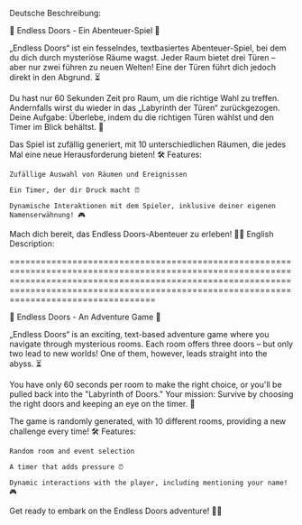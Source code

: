 Deutsche Beschreibung:

🌌 Endless Doors - Ein Abenteuer-Spiel 🌌

„Endless Doors“ ist ein fesselndes, textbasiertes Abenteuer-Spiel, bei dem du dich durch mysteriöse Räume wagst. Jeder Raum bietet drei Türen – aber nur zwei führen zu neuen Welten! Eine der Türen führt dich jedoch direkt in den Abgrund. ⏳

Du hast nur 60 Sekunden Zeit pro Raum, um die richtige Wahl zu treffen. Andernfalls wirst du wieder in das „Labyrinth der Türen“ zurückgezogen. Deine Aufgabe: Überlebe, indem du die richtigen Türen wählst und den Timer im Blick behältst. 🚪

Das Spiel ist zufällig generiert, mit 10 unterschiedlichen Räumen, die jedes Mal eine neue Herausforderung bieten!
🛠 Features:

    Zufällige Auswahl von Räumen und Ereignissen

    Ein Timer, der dir Druck macht ⏰

    Dynamische Interaktionen mit dem Spieler, inklusive deiner eigenen Namenserwähnung! 🎮

Mach dich bereit, das Endless Doors-Abenteuer zu erleben! 🚪✨
English Description:

====================================================================================================================================================================================================================================================

🌌 Endless Doors - An Adventure Game 🌌

„Endless Doors“ is an exciting, text-based adventure game where you navigate through mysterious rooms. Each room offers three doors – but only two lead to new worlds! One of them, however, leads straight into the abyss. ⏳

You have only 60 seconds per room to make the right choice, or you'll be pulled back into the "Labyrinth of Doors." Your mission: Survive by choosing the right doors and keeping an eye on the timer. 🚪

The game is randomly generated, with 10 different rooms, providing a new challenge every time!
🛠 Features:

    Random room and event selection

    A timer that adds pressure ⏰

    Dynamic interactions with the player, including mentioning your name! 🎮

Get ready to embark on the Endless Doors adventure! 🚪✨

